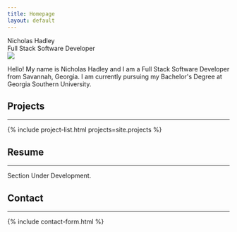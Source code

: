 ```yaml
---
title: Homepage
layout: default
---
```


<section class="section landing" id="home">
  <div class="landing-name">Nicholas Hadley</div>
  <div class="landing-position">Full Stack Software Developer</div>
  <a href="#about" id="landingArrow"></a>
</section>
<section class="section about" id="about">
  <img class="portrait" src="{{ '/assets/images/headshot.png' | relative_url }}" />
  <p>Hello! My name is Nicholas Hadley and I am a Full Stack Software Developer from Savannah, Georgia. I am currently pursuing my Bachelor's Degree at Georgia Southern University.</p>
</section>
<section class="section portfolio" id="portfolio">
  <h1 class="text-center">Projects</h1>
  <hr>
  {% include project-list.html projects=site.projects %}
</section>
<section class="section resume" id="resume">
  <h1>Resume</h1>
  <hr>
  <p>Section Under Development.</p>
</section>
<section class="section contact" id="contact">
  <h1>Contact</h1>
  <hr>
  {% include contact-form.html %}
</section>
<script>
window.addEventListener('scroll', () => {
  const arrow = document.getElementById('landingArrow');
  if (window.scrollY !== 0) {
    arrow.style.opacity = '0';
    arrow.style.pointerEvents = 'none';
  }
  else {
    arrow.style.opacity = '1';
    arrow.style.pointerEvents = 'all';
  }
});
</script>
